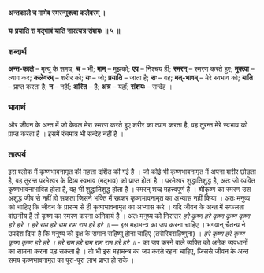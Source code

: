 #### अन्तकाले च मामेव स्मरन्मुक्त्वा कलेवरम् ।
#### यः प्रयाति स मद्भावं याति नास्त्यत्र संशयः ॥ ५ ॥

### शब्दार्थ

**अन्त-काले** – मृत्यु के समय; **च** – भी; **माम्** – मुझको; **एव** – निश्चय ही; **स्मरन्** – स्मरण करते हुए; **मुक्त्वा** – त्याग कर; **कलेवरम्** – शरीर को; **यः** – जो; **प्रयाति** – जाता है; **सः** – वह; **मत्-भावम्** – मेरे स्वभाव को; **याति** – प्राप्त करता है; **न** – नहीं; **अस्ति** – है; **अत्र** – यहाँ; **संशयः** – सन्देह ।

### भावार्थ

और जीवन के अन्त में जो केवल मेरा स्मरण करते हुए शरीर का त्याग करता है, वह तुरन्त मेरे स्वभाव को प्राप्त करता है । इसमें रंचमात्र भी सन्देह नहीं है ।

### तात्पर्य

इस श्लोक में कृष्णभावनामृत की महत्ता दर्शित की गई है । जो कोई भी कृष्णभावनामृत में अपना शरीर छोड़ता है, वह तुरन्त परमेश्वर के दिव्य स्वभाव (मद्भाव) को प्राप्त होता है । परमेश्वर शुद्धातिशुद्ध है, अतः जो व्यक्ति कृष्णभावनाभावित होता है, वह भी शुद्धातिशुद्ध होता है । स्मरन् शब्द महत्त्वपूर्ण है । श्रीकृष्ण का स्मरण उस अशुद्ध जीव से नहीं हो सकता जिसने भक्ति में रहकर कृष्णभावनामृत का अभ्यास नहीं किया । अतः मनुष्य को चाहिए कि जीवन के प्रारम्भ से ही कृष्णभावनामृत का अभ्यास करे । यदि जीवन के अन्त में सफलता वांछनीय है तो कृष्ण का स्मरण करना अनिवार्य है । अतः मनुष्य को निरन्तर *हरे कृष्ण हरे कृष्ण कृष्ण कृष्ण हरे हरे । हरे राम हरे राम राम राम हरे हरे ॥* — इस महामन्त्र का जप करना चाहिए । भगवान् चैतन्य ने उपदेश दिया है कि मनुष्य को वृक्ष के समान सहिष्णु होना चाहिए (तरोरिवसहिष्णुना) । *हरे कृष्ण हरे कृष्ण कृष्ण कृष्ण हरे हरे । हरे राम हरे राम राम राम हरे हरे ॥* - का जप करने वाले व्यक्ति को अनेक व्यवधानों का सामना करना पड़ सकता है । तो भी इस महामन्त्र का जप करते रहना चाहिए, जिससे जीवन के अन्त समय कृष्णभावनामृत का पूरा-पूरा लाभ प्राप्त हो सके ।